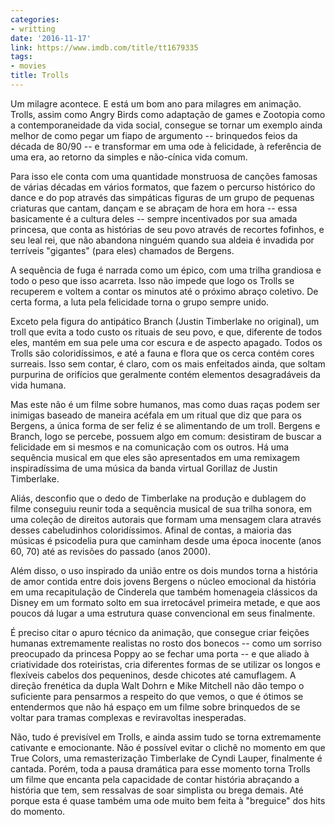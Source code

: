 ```yaml
---
categories:
- writting
date: '2016-11-17'
link: https://www.imdb.com/title/tt1679335
tags:
- movies
title: Trolls
---
```


Um milagre acontece. E está um bom ano para milagres em animação. Trolls, assim como Angry Birds como adaptação de games e Zootopia como a contemporaneidade da vida social, consegue se tornar um exemplo ainda melhor de como pegar um fiapo de argumento -- brinquedos feios da década de 80/90 -- e transformar em uma ode à felicidade, à referência de uma era, ao retorno da simples e não-cínica vida comum.

Para isso ele conta com uma quantidade monstruosa de canções famosas de várias décadas em vários formatos, que fazem o percurso histórico do dance e do pop através das simpáticas figuras de um grupo de pequenas criaturas que cantam, dançam e se abraçam de hora em hora -- essa basicamente é a cultura deles -- sempre incentivados por sua amada princesa, que conta as histórias de seu povo através de recortes fofinhos, e seu leal rei, que não abandona ninguém quando sua aldeia é invadida por terríveis "gigantes" (para eles) chamados de Bergens. 

A sequência de fuga é narrada como um épico, com uma trilha grandiosa e todo o peso que isso acarreta. Isso não impede que logo os Trolls se recuperem e voltem a contar os minutos até o próximo abraço coletivo. De certa forma, a luta pela felicidade torna o grupo sempre unido.

Exceto pela figura do antipático Branch (Justin Timberlake no original), um troll que evita a todo custo os rituais de seu povo, e que, diferente de todos eles, mantém em sua pele uma cor escura e de aspecto apagado. Todos os Trolls são coloridíssimos, e até a fauna e flora que os cerca contém cores surreais. Isso sem contar, é claro, com os mais enfeitados ainda, que soltam purpurina de orifícios que geralmente contém elementos desagradáveis da vida humana.

Mas este não é um filme sobre humanos, mas como duas raças podem ser inimigas baseado de maneira acéfala em um ritual que diz que para os Bergens, a única forma de ser feliz é se alimentando de um troll. Bergens e Branch, logo se percebe, possuem algo em comum: desistiram de buscar a felicidade em si mesmos e na comunicação com os outros. Há uma sequência musical em que eles são apresentados em uma remixagem inspiradíssima de uma música da banda virtual Gorillaz de Justin Timberlake.

Aliás, desconfio que o dedo de Timberlake na produção e dublagem do filme conseguiu reunir toda a sequência musical de sua trilha sonora, em uma coleção de direitos autorais que formam uma mensagem clara através desses cabeludinhos coloridíssimos. Afinal de contas, a maioria das músicas é psicodelia pura que caminham desde uma época inocente (anos 60, 70) até as revisões do passado (anos 2000).

Além disso, o uso inspirado da união entre os dois mundos torna a história de amor contida entre dois jovens Bergens o núcleo emocional da história em uma recapitulação de Cinderela que também homenageia clássicos da Disney em um formato solto em sua irretocável primeira metade, e que aos poucos dá lugar a uma estrutura quase convencional em seus finalmente.

É preciso citar o apuro técnico da animação, que consegue criar feições humanas extremamente realistas no rosto dos bonecos -- como um sorriso preocupado da princesa Poppy ao se fechar uma porta -- e que aliado à criatividade dos roteiristas, cria diferentes formas de se utilizar os longos e flexíveis cabelos dos pequeninos, desde chicotes até camuflagem. A direção frenética da dupla Walt Dohrn e Mike Mitchell não dão tempo o suficiente para pensarmos a respeito do que vemos, o que é ótimos se entendermos que não há espaço em um filme sobre brinquedos de se voltar para tramas complexas e reviravoltas inesperadas.

Não, tudo é previsível em Trolls, e ainda assim tudo se torna extremamente cativante e emocionante. Não é possível evitar o clichê no momento em que True Colors, uma remasterização Timberlake de Cyndi Lauper, finalmente é cantada. Porém, toda a pausa dramática para esse momento torna Trolls um filme que encanta pela capacidade de contar história abraçando a história que tem, sem ressalvas de soar simplista ou brega demais. Até porque esta é quase também uma ode muito bem feita à "breguice" dos hits do momento.